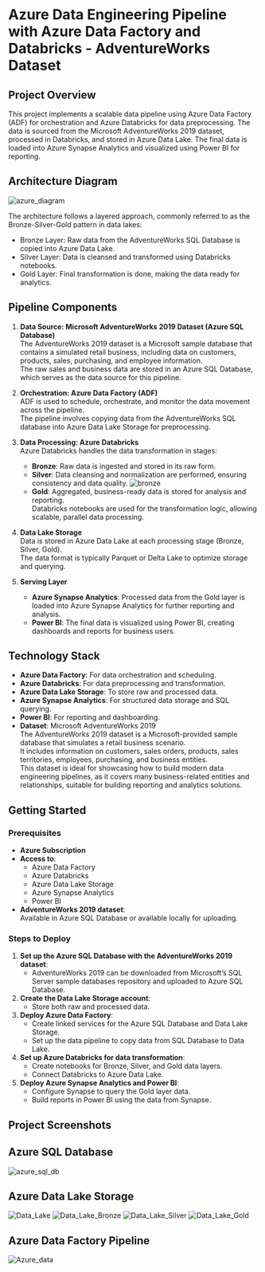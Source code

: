 # Azure Data Engineering Pipeline with Azure Data Factory and Databricks - AdventureWorks Dataset

## Project Overview
This project implements a scalable data pipeline using Azure Data Factory (ADF) for orchestration and Azure Databricks for data preprocessing. The data is sourced from the Microsoft AdventureWorks 2019 dataset, processed in Databricks, and stored in Azure Data Lake. The final data is loaded into Azure Synapse Analytics and visualized using Power BI for reporting.

## Architecture Diagram
![azure_diagram](https://github.com/aadhil96/Sales_Data_Azure_ETL_Data_Engineering_Pipeline/blob/8d6657f52d33d816613bfe594aa8870cc651a313/Azure%20Sales%20Data%20Engineering%20Pipeline-Page-3.drawio.png)

The architecture follows a layered approach, commonly referred to as the Bronze-Silver-Gold pattern in data lakes:

- Bronze Layer: Raw data from the AdventureWorks SQL Database is copied into Azure Data Lake.
- Silver Layer: Data is cleansed and transformed using Databricks notebooks.
- Gold Layer: Final transformation is done, making the data ready for analytics.

## Pipeline Components

1. **Data Source: Microsoft AdventureWorks 2019 Dataset (Azure SQL Database)**  
   The AdventureWorks 2019 dataset is a Microsoft sample database that contains a simulated retail business, including data on customers, products, sales, purchasing, and employee information.  
   The raw sales and business data are stored in an Azure SQL Database, which serves as the data source for this pipeline.

2. **Orchestration: Azure Data Factory (ADF)**  
   ADF is used to schedule, orchestrate, and monitor the data movement across the pipeline.  
   The pipeline involves copying data from the AdventureWorks SQL database into Azure Data Lake Storage for preprocessing.

3. **Data Processing: Azure Databricks**  
   Azure Databricks handles the data transformation in stages:  
   - **Bronze**: Raw data is ingested and stored in its raw form.  
   - **Silver**: Data cleansing and normalization are performed, ensuring consistency and data quality. ![bronze](https://github.com/aadhil96/Sales_Data_Azure_ETL_Data_Engineering_Pipeline/blob/b86f95fcfd09d7b937c759b3be09f536c8ab62a2/silver-to-gold.ipynb) 
   - **Gold**: Aggregated, business-ready data is stored for analysis and reporting.  
   Databricks notebooks are used for the transformation logic, allowing scalable, parallel data processing.

4. **Data Lake Storage**  
   Data is stored in Azure Data Lake at each processing stage (Bronze, Silver, Gold).  
   The data format is typically Parquet or Delta Lake to optimize storage and querying.

5. **Serving Layer**  
   - **Azure Synapse Analytics**: Processed data from the Gold layer is loaded into Azure Synapse Analytics for further reporting and analysis.  
   - **Power BI**: The final data is visualized using Power BI, creating dashboards and reports for business users.

## Technology Stack
- **Azure Data Factory**: For data orchestration and scheduling.
- **Azure Databricks**: For data preprocessing and transformation.
- **Azure Data Lake Storage**: To store raw and processed data.
- **Azure Synapse Analytics**: For structured data storage and SQL querying.
- **Power BI**: For reporting and dashboarding.
- **Dataset**: Microsoft AdventureWorks 2019  
  The AdventureWorks 2019 dataset is a Microsoft-provided sample database that simulates a retail business scenario.  
  It includes information on customers, sales orders, products, sales territories, employees, purchasing, and business entities.  
  This dataset is ideal for showcasing how to build modern data engineering pipelines, as it covers many business-related entities and relationships, suitable for building reporting and analytics solutions.

## Getting Started

### Prerequisites
- **Azure Subscription**
- **Access to**:  
  - Azure Data Factory  
  - Azure Databricks  
  - Azure Data Lake Storage  
  - Azure Synapse Analytics  
  - Power BI
- **AdventureWorks 2019 dataset**:  
  Available in Azure SQL Database or available locally for uploading.

### Steps to Deploy
1. **Set up the Azure SQL Database with the AdventureWorks 2019 dataset**:  
   - AdventureWorks 2019 can be downloaded from Microsoft’s SQL Server sample databases repository and uploaded to Azure SQL Database.
2. **Create the Data Lake Storage account**:  
   - Store both raw and processed data.
3. **Deploy Azure Data Factory**:  
   - Create linked services for the Azure SQL Database and Data Lake Storage.  
   - Set up the data pipeline to copy data from SQL Database to Data Lake.
4. **Set up Azure Databricks for data transformation**:  
   - Create notebooks for Bronze, Silver, and Gold data layers.  
   - Connect Databricks to Azure Data Lake.
5. **Deploy Azure Synapse Analytics and Power BI**:  
   - Configure Synapse to query the Gold layer data.  
   - Build reports in Power BI using the data from Synapse.

## Project Screenshots 

## Azure SQL Database
![azure_sql_db](https://github.com/aadhil96/Sales_Data_Azure_ETL_Data_Engineering_Pipeline/blob/50fe0031a4d4c6a4a216ce7bcc2eeb5c230f1ad9/sql_db.JPG)

## Azure Data Lake Storage 
![Data_Lake](https://github.com/aadhil96/Sales_Data_Azure_ETL_Data_Engineering_Pipeline/blob/a5298e9fde685a398544be82ae04740b02f3de3a/Data%20Lake%2001.JPG)
![Data_Lake_Bronze](https://github.com/aadhil96/Sales_Data_Azure_ETL_Data_Engineering_Pipeline/blob/a5298e9fde685a398544be82ae04740b02f3de3a/Data%20Lake%20Bronze.JPG)
![Data_Lake_Silver](https://github.com/aadhil96/Sales_Data_Azure_ETL_Data_Engineering_Pipeline/blob/a5298e9fde685a398544be82ae04740b02f3de3a/Data%20Lake%20Silver.JPG)
![Data_Lake_Gold](https://github.com/aadhil96/Sales_Data_Azure_ETL_Data_Engineering_Pipeline/blob/a5298e9fde685a398544be82ae04740b02f3de3a/Data%20Lake%20Gold.JPG)

## Azure Data Factory Pipeline
![Azure_data](https://github.com/aadhil96/Sales_Data_Azure_ETL_Data_Engineering_Pipeline/blob/a5298e9fde685a398544be82ae04740b02f3de3a/Azure%20Pipeline.JPG)

